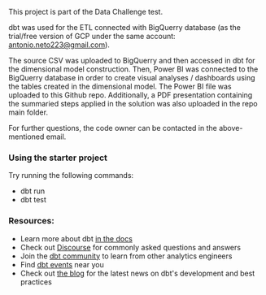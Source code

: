 This project is part of the Data Challenge test. 

dbt was used for the ETL connected with BigQuerry database (as the trial/free version of GCP under the same account: antonio.neto223@gmail.com).

The source CSV was uploaded to BigQuerry and then accessed in dbt for the dimensional model construction. Then, Power BI was connected to the BigQuerry database in order to create visual analyses / dashboards using the tables created in the dimensional model. The Power BI file was uploaded to this Github repo. Additionally, a PDF presentation containing the summaried steps applied in the solution was also uploaded in the repo main folder.

For further questions, the code owner can be contacted in the above-mentioned email. 

### Using the starter project

Try running the following commands:
- dbt run
- dbt test


### Resources:
- Learn more about dbt [in the docs](https://docs.getdbt.com/docs/introduction)
- Check out [Discourse](https://discourse.getdbt.com/) for commonly asked questions and answers
- Join the [dbt community](http://community.getbdt.com/) to learn from other analytics engineers
- Find [dbt events](https://events.getdbt.com) near you
- Check out [the blog](https://blog.getdbt.com/) for the latest news on dbt's development and best practices
